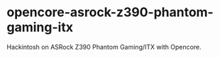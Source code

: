 # opencore-asrock-z390-phantom-gaming-itx
Hackintosh on ASRock Z390 Phantom Gaming/ITX with Opencore.
